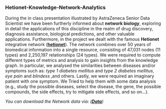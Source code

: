 ### Hetionet-Knowledge-Network-Analytics  

During the in class presentation illustrated by AstraZeneca Senior Data Scientist we have been furtherly informed about __network biology__, exploring in detail the applications of this discipline in the realm of drug discovery, diagnosis assistance, biological predictions, and other valuable applications. Furthermore, in the project we dealt with the famous __Hetionet__ integrative network (__[hetionet](https://het.io)__). 
The network combines over 50 years of biomedical information into a single resource, consisting of 47,031 nodes (11 types) and 2,250,197 relationships (24 types). We were required to compute different types of metrics and analysis to gain insights from the knowledge graph. In particular, we analysed the similarities between diseases and/or symptoms such as: _type 1 diabetes mellitus_ and _type 2 diabetes mellitus_, _eye pain_ and _blindess_ ,and others. Lastly, we were required an imaginary patient with one symptom. We Tried to help
them with some data analysis (e.g., study the possible diseases, select the disease, the gene, the possible compounds, the side effects, try to mitigate side effects, and so on...). 

_You can download the Network data via: (__[Data](https://github.com/hetio/hetionet/tree/master/hetnet/tsv)__)_


